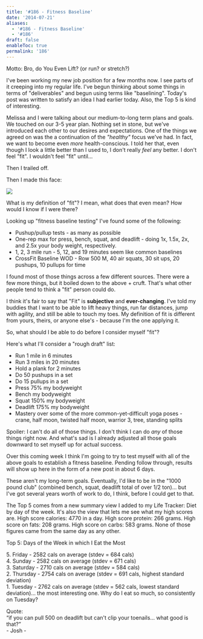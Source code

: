 ```yaml
---
title: '#186 - Fitness Baseline'
date: '2014-07-21'
aliases:
  - '#186 - Fitness Baseline'
  - '#186'
draft: false
enableToc: true
permalink: '186'
---
```


Motto: Bro, do You Even Lift? (or run? or stretch?)

  
I've been working my new job position for a few months now. I see parts of it creeping into my regular life. I've begun thinking about some things in terms of "deliverables" and begun using terms like "baselining". Today's post was written to satisfy an idea I had earlier today. Also, the Top 5 is kind of interesting.

  
Melissa and I were talking about our medium-to-long term plans and goals. We touched on our 3-5 year plan. Nothing set in stone, but we've introduced each other to our desires and expectations. One of the things we agreed on was the a continuation of the _"healthy"_ focus we've had. In fact, we want to become even _more_ health-conscious. I told her that, even though I look a little better than I used to, I don't really _feel_ any better. I don't feel "fit". I wouldn't feel "fit" until...

  
Then I trailed off. 

  
Then I made this face:

  
[![](assets/186-1.jpg)](http://4.bp.blogspot.com/-h8lcnkphug8/U83mEbqY8-I/AAAAAAABaKM/6NSQQv5NynQ/s1600/%23186+-+Face.jpg)

  
What is my definition of "fit"? I mean, what does that even mean? How would I know if I were there?

  
Looking up "fitness baseline testing" I've found some of the following:

  
* Pushup/pullup tests - as many as possible
* One-rep max for press, bench, squat, and deadlift - doing 1x, 1.5x, 2x, and 2.5x your body weight, respectively.
* 1, 2, 3 mile run - 5, 12, and 19 minutes seem like common baselines
* CrossFit Baseline WOD - Row 500 M, 40 air squats, 30 sit ups, 20 pushups, 10 pullups for time

I found most of those things across a few different sources. There were a few more things, but it boiled down to the above + cruft. That's what other people tend to think a "fit" person could do.
  
  
I think it's fair to say that "Fit" is **subjective** and **ever-changing**. I've told my buddies that I want to be able to lift heavy things, run far distances, jump with agility, and still be able to touch my toes. My definition of fit is different from yours, theirs, or anyone else's - because I'm the one applying it.  
  
So, what should I be able to do before I consider myself "fit"?  
  
Here's what I'll consider a "rough draft" list:  
  
* Run 1 mile in 6 minutes
* Run 3 miles in 20 minutes
* Hold a plank for 2 minutes
* Do 50 pushups in a set
* Do 15 pullups in a set
* Press 75% my bodyweight
* Bench my bodyweight
* Squat 150% my bodyweight
* Deadlift 175% my bodyweight
* Mastery over some of the more common-yet-difficult yoga poses - crane, half moon, twisted half moon, warrior 3, tree, standing splits
  
Spoiler: I can't do all of those things. I don't think I can do _any_ of those things right now. And what's sad is I already adjusted all those goals downward to set myself up for actual success.  

  
Over this coming week I think I'm going to try to test myself with all of the above goals to establish a fitness baseline. Pending follow through, results will show up here in the form of a new post in about 6 days.

  
These aren't my long-term goals. Eventually, I'd like to be in the "1000 pound club" (combined bench, squat, deadlift total of over 1/2 ton)... but I've got several years worth of work to do, I think, before I could get to that. 

  
The Top 5 comes from a new summary view I added to my Life Tracker: Diet by day of the week. It's also the view that lets me see what my high scores are. High score calories: 4770 in a day. High score protein: 266 grams. High score on fats: 208 grams. High score on carbs: 583 grams. None of those figures came from the same day as any other.

  
Top 5: Days of the Week in which I Eat the Most

5\. Friday - 2582 cals on average (stdev = 684 cals)  
4\. Sunday - 2582 cals on average (stdev = 671 cals)  
3\. Saturday - 2710 cals on average (stdev = 584 cals)  
2\. Thursday - 2754 cals on average (stdev = 691 cals, highest standard deviation)  
1\. Tuesday - 2762 cals on average (stdev = 562 cals, lowest standard deviation)... the most interesting one. Why do I eat so much, so consistently on Tuesday?  
  
Quote:   
“if you can pull 500 on deadlift but can't clip your toenails... what good is that?”  
\- Josh -
